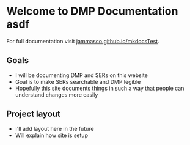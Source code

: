 # Welcome to DMP Documentation asdf

For full documentation visit [jammasco.github.io/mkdocsTest](https://jammasco.github.io/mkdocsTest/).

## Goals

* I will be documenting DMP and SERs on this website
* Goal is to make SERs searchable and DMP legible
* Hopefully this site documents things in such a way that people can understand changes more easily

## Project layout

* I'll add layout here in the future
* Will explain how site is setup
